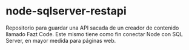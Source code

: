 # node-sqlserver-restapi
Repositorio para guardar una API sacada de un creador de contenido llamado Fazt Code.  Este mismo tiene como fin conectar Node con SQL Server, en mayor medida para páginas web. 
